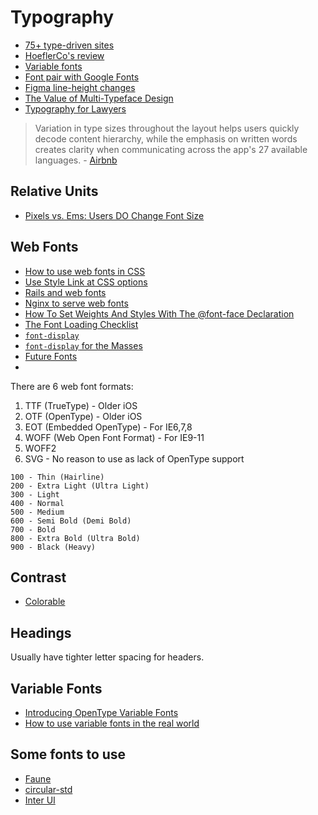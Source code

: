 # Typography

* [75+ type-driven sites](http://www.webdesignerdepot.com/2017/01/75-type-driven-sites/)
* [HoeflerCo's review](https://twitter.com/HoeflerCo/status/836232427299274753)
* [Variable fonts](https://www.axis-praxis.org/specimens/arphic-chinese)
* [Font pair with Google Fonts](https://fontpair.co/)
* [Figma line-height changes](https://www.figma.com/blog/line-height-changes/)
* [The Value of Multi-Typeface Design](https://medium.com/s/about-face/the-value-of-multi-typeface-design-ccd67227b0ee)
* [Typography for Lawyers](https://typographyforlawyers.com)

> Variation in type sizes throughout the layout helps users quickly decode content hierarchy, while the emphasis on written words creates clarity when communicating across the app's 27 available languages. - [Airbnb](https://design.google.com/articles/airbnb/)

## Relative Units

* [Pixels vs. Ems: Users DO Change Font Size](https://medium.com/@vamptvo/pixels-vs-ems-users-do-change-font-size-5cfb20831773)

## Web Fonts

* [How to use web fonts in CSS](https://blog.logrocket.com/how-to-use-web-fonts-in-css-a0326f4d6a4d)
* [Use Style Link at CSS options](https://stackoverflow.com/questions/3795611/why-not-define-font-weight-or-font-style-in-font-face-font-squirrel)
* [Rails and web fonts](https://gist.github.com/anotheruiguy/7379570)
* [Nginx to serve web fonts](https://github.com/fontello/fontello/wiki/How-to-setup-server-to-serve-fonts)
* [How To Set Weights And Styles With The @font-face Declaration](https://coding.smashingmagazine.com/2013/02/setting-weights-and-styles-at-font-face-declaration/)
* [The Font Loading Checklist](https://www.zachleat.com/web/font-checklist/)
* [`font-display`](https://www.zachleat.com/web/font-display-reflow/)
* [`font-display` for the Masses](https://css-tricks.com/font-display-masses/)
* [Future Fonts](https://www.futurefonts.xyz/fonts)
* 

There are 6 web font formats:

1. TTF (TrueType) - Older iOS
2. OTF (OpenType) - Older iOS
3. EOT (Embedded OpenType) - For IE6,7,8
4. WOFF (Web Open Font Format) - For IE9-11
5. WOFF2
6. SVG - No reason to use as lack of OpenType support

```
100 - Thin (Hairline)
200 - Extra Light (Ultra Light)
300 - Light
400 - Normal
500 - Medium
600 - Semi Bold (Demi Bold)
700 - Bold
800 - Extra Bold (Ultra Bold)
900 - Black (Heavy)
```

## Contrast

* [Colorable](http://jxnblk.com/colorable/demos/text/)

## Headings

Usually have tighter letter spacing for headers.

## Variable Fonts

* [Introducing OpenType Variable Fonts](https://medium.com/@tiro/https-medium-com-tiro-introducing-opentype-variable-fonts-12ba6cd2369#.lhg40zqy1)
* [How to use variable fonts in the real world](https://medium.com/clear-left-thinking/how-to-use-variable-fonts-in-the-real-world-e6d73065a604)

## Some fonts to use

* [Faune](http://www.cnap.graphismeenfrance.fr/faune/en.html)
* [circular-std](https://github.com/elartix/circular-std)
* [Inter UI](https://rsms.me/inter/)

